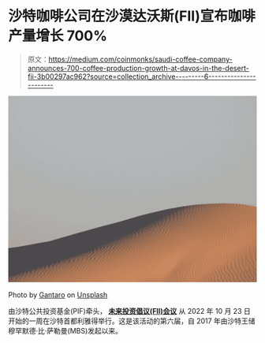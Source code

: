 # 沙特咖啡公司在沙漠达沃斯(FII)宣布咖啡产量增长 700%

> 原文：<https://medium.com/coinmonks/saudi-coffee-company-announces-700-coffee-production-growth-at-davos-in-the-desert-fii-3b00297ac962?source=collection_archive---------6----------------------->

![](img/7b63412f890bef720d981a753dad1125.png)

Photo by [Gantaro](https://unsplash.com/@gantaro?utm_source=medium&utm_medium=referral) on [Unsplash](https://unsplash.com?utm_source=medium&utm_medium=referral)

由沙特公共投资基金(PIF)牵头， [**未来投资倡议(FII)会议**](https://www.france24.com/en/live-news/20221023-growing-davos-in-the-desert-a-sign-of-saudi-clout) 从 2022 年 10 月 23 日开始的一周在沙特首都利雅得举行。这是该活动的第六届，自 2017 年由沙特王储穆罕默德·比·萨勒曼(MBS)发起以来。